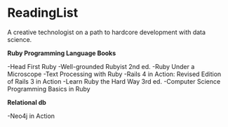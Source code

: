 # ReadingList
A creative technologist on a path to hardcore development with data science. 

**Ruby Programming Language Books**

-Head First Ruby
-Well-grounded Rubyist 2nd ed.
-Ruby Under a Microscope
-Text Processing with Ruby
-Rails 4 in Action: Revised Edition of Rails 3 in Action
-Learn Ruby the Hard Way 3rd ed.
-Computer Science Programming Basics in Ruby

**Relational db**

-Neo4j in Action
